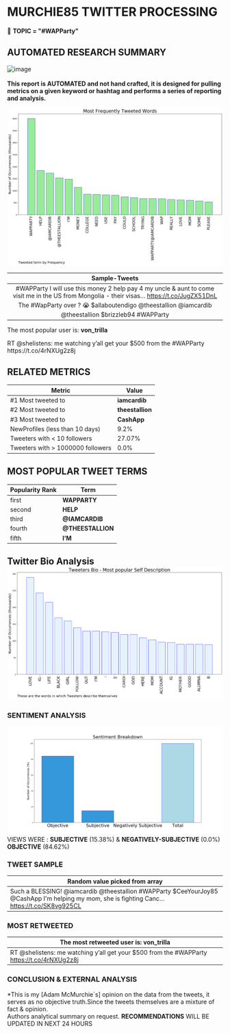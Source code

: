 # MURCHIE85 TWITTER PROCESSING 
&#x1F34E; **TOPIC = "#WAPParty"**

## AUTOMATED RESEARCH SUMMARY

![image](https://marketingplatform.google.com/about/static/images/gmp/analytics-smb-benefit.jpg)
<br></br>
<b> This report is AUTOMATED and not hand crafted, it is designed for pulling metrics on a given keyword or hashtag and performs a series of reporting and analysis.</b>



![image](TWEETS.png)



|                **Sample-Tweets**        |
| :-------------: |
| #WAPParty I will use this money 2 help pay 4 my uncle &amp; aunt to come visit me in the US from Mongolia - their visas… https://t.co/JugZX51DnL |
| The #WapParty over ? 😭 $allaboutendigo @theestallion @iamcardib |
| @theestallion $brizzleb94 #WAPParty |

The most popular user is: **von_trilla**
<div class="alert alert-block alert-danger"> RT @sheIistens: me watching y’all get your $500 from the #WAPParty https://t.co/4rNXUg2z8j</div>

## RELATED METRICS<br>
| Metric | Value |
| ------------- | ------------- |
| #1 Most tweeted to  | **iamcardib** |
| #2 Most tweeted to  | **theestallion** |
| #3 Most tweeted to  | **CashApp** |
| NewProfiles (less than 10 days) | 9.2%  |
| Tweeters with < 10 followers  | 27.07%|
| Tweeters with > 1000000 followers  | 0.0%  |



## MOST POPULAR TWEET TERMS 


| Popularity Rank  | Term |
| ------------- | ------------- |
| first  | **WAPPARTY**  |
| second  | **HELP**  |
| third  | **@IAMCARDIB** |
| fourth  | **@THEESTALLION**  |
| fifth  | **I’M**  |


## Twitter Bio Analysis![image](BIO.png)
### SENTIMENT ANALYSIS
![image](sentiment.png)
VIEWS WERE : **SUBJECTIVE**  (15.38%) & **NEGATIVELY-SUBJECTIVE** (0.0%) **OBJECTIVE** (84.62%)

### TWEET SAMPLE 
| Random value picked from array |
| ------------- |
|Such a BLESSING! @iamcardib @theestallion #WAPParty $CeeYourJoy85 @CashApp I'm helping my mom, she is fighting Canc… https://t.co/SK8vg925CL |

### MOST RETWEETED 

| The most retweeted user is: **von_trilla**  |
| ------------- |
| RT @sheIistens: me watching y’all get your $500 from the #WAPParty https://t.co/4rNXUg2z8j |

### CONCLUSION & EXTERNAL ANALYSIS

*This is my [Adam McMurchie`s] opinion on the data from the tweets, it serves as no objective truth.Since the tweets themselves are a mixture of fact & opinion.<br>
Authors analytical summary on request.
**RECOMMENDATIONS** WILL BE UPDATED IN NEXT  24 HOURS <br>